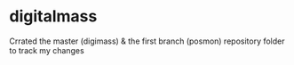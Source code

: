# digitalmass
Crrated the master (digimass) & the first branch  (posmon) repository folder to track my changes 
